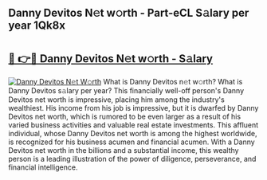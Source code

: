 ## Danny Devitos N𝚎t w𝚘rth - Part-eCL S𝚊lary per year 1Qk8x

# <h2><a href="http://gc1luc.nevu.top/?p=Danny+Devitos">🔗 👉🔴 Danny Devitos N𝚎t w𝚘rth - S𝚊lary</a></h2>

[![Danny Devitos N𝚎t W𝚘rth](https://i.imgur.com/Oavwk0R.jpeg)](http://gc1luc.nevu.top/?p=Danny+Devitos)
What is Danny Devitos n𝚎t w𝚘rth? What is Danny Devitos s𝚊lary per year?
This financially well-off person's Danny Devitos net worth is impressive, placing him among the industry's wealthiest. His income from his job is impressive, but it is dwarfed by Danny Devitos net worth, which is rumored to be even larger as a result of his varied business activities and valuable real estate investments. This affluent individual, whose Danny Devitos net worth is among the highest worldwide, is recognized for his business acumen and financial acumen. With a Danny Devitos net worth in the billions and a substantial income, this wealthy person is a leading illustration of the power of diligence, perseverance, and financial intelligence.
